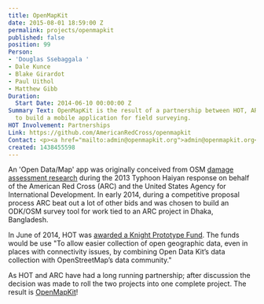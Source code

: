 ```yaml
---
title: OpenMapKit
date: 2015-08-01 18:59:00 Z
permalink: projects/openmapkit
published: false
position: 99
Person:
- 'Douglas Ssebaggala '
- Dale Kunce
- Blake Girardot
- Paul Uithol
- Matthew Gibb
Duration:
  Start Date: 2014-06-10 00:00:00 Z
Summary Text: OpenMapKit is the result of a partnership between HOT, ARC and USAID
  to build a mobile application for field surveying.
HOT Involvement: Partnerships
Link: https://github.com/AmericanRedCross/openmapkit
Contact: <p><a href="mailto:admin@openmapkit.org">admin@openmapkit.org</a></p>
created: 1438455598
---
```


<p>An 'Open Data/Map' app was originally conceived from OSM <a href="http://americanredcross.github.io/OSM-Assessment">damage assessment research</a> during the 2013 Typhoon Haiyan response on behalf of the American Red Cross (ARC) and the United States Agency for International Development. In early 2014, during a competitive proposal process ARC beat out a lot of other bids and was chosen to build an ODK/OSM survey tool for work tied to an ARC project in Dhaka, Bangladesh.&nbsp;</p><p>In June of 2014, HOT was <a href="http://www.knightfoundation.org/grants/201449229/">awarded a Knight Prototype Fund</a>. The funds would be use "To allow easier collection of open geographic data, even in places with connectivity issues, by combining Open Data Kit’s data collection with OpenStreetMap’s data community."</p><p>As HOT and ARC have had a long running partnership; after discussion the decision was made to roll the two projects into one complete project. The result is <a href="http://github.com/americanredcross/openmapkit">OpenMapKit</a>!</p>

